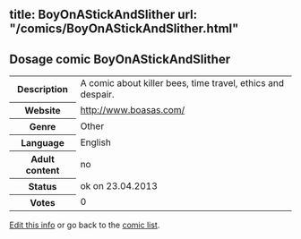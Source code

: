 title: BoyOnAStickAndSlither
url: "/comics/BoyOnAStickAndSlither.html"
---
Dosage comic BoyOnAStickAndSlither
-----------------------------------------

<p id="msg"></p>
<script type="text/javascript">
if (window.location.search === '?edit_info_mail=sent_ok') {
  var elem = document.getElementById("msg");
  elem.innerHTML = 'Edited information sucessfully sent.';
  elem.className = 'ok';
}
</script>
<table class="comicinfo">
<tr>
<th>Description</th><td>A comic about killer bees, time travel, ethics and despair.</td>
</tr>
<tr>
<th>Website</th><td><a href="http://www.boasas.com/">http://www.boasas.com/</a></td>
</tr>
<tr>
<th>Genre</th><td>Other</td>
</tr>
<tr>
<th>Language</th><td>English</td>
</tr>
<tr>
<th>Adult content</th><td>no</td>
</tr>
<tr>
<th>Status</th><td>ok on 23.04.2013</td>
</tr>
<tr>
<th>Votes</th><td>0</td>
</tr>
</table>

[Edit this info](BoyOnAStickAndSlither_edit.html) or go back to the [comic list](../comic-index.html).
